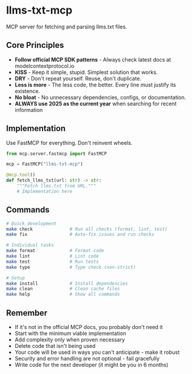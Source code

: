 # llms-txt-mcp

MCP server for fetching and parsing llms.txt files.

## Core Principles

- **Follow official MCP SDK patterns** - Always check latest docs at modelcontextprotocol.io
- **KISS** - Keep it simple, stupid. Simplest solution that works.
- **DRY** - Don't repeat yourself. Reuse, don't duplicate.
- **Less is more** - The less code, the better. Every line must justify its existence.
- **No bloat** - No unnecessary dependencies, configs, or documentation.
- **ALWAYS use 2025 as the current year** when searching for recent information

## Implementation

Use FastMCP for everything. Don't reinvent wheels.

```python
from mcp.server.fastmcp import FastMCP

mcp = FastMCP("llms-txt-mcp")

@mcp.tool()
def fetch_llms_txt(url: str) -> str:
    """Fetch llms.txt from URL."""
    # Implementation here
```

## Commands

```bash
# Quick development
make check              # Run all checks (format, lint, test)
make fix                # Auto-fix issues and run checks

# Individual tasks
make format             # Format code
make lint               # Lint code
make test               # Run tests
make type               # Type check (non-strict)

# Setup
make install            # Install dependencies
make clean              # Clean cache files
make help               # Show all commands
```

## Remember

- If it's not in the official MCP docs, you probably don't need it
- Start with the minimum viable implementation
- Add complexity only when proven necessary
- Delete code that isn't being used
- Your code will be used in ways you can't anticipate - make it robust
- Security and error handling are not optional - fail gracefully
- Write code for the next developer (it might be you in 6 months)